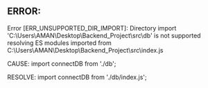 ## ERROR:

Error [ERR_UNSUPPORTED_DIR_IMPORT]: Directory import 'C:\Users\AMAN\Desktop\Backend_Project\src\db' is not supported resolving ES modules imported from C:\Users\AMAN\Desktop\Backend_Project\src\index.js

CAUSE: import connectDB from './db';

RESOLVE: import connectDB from './db/index.js';
